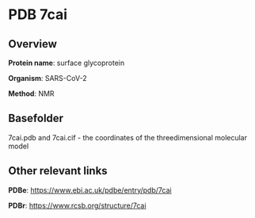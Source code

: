 # PDB 7cai

## Overview

**Protein name**: surface glycoprotein

**Organism**: SARS-CoV-2

**Method**: NMR



## Basefolder

7cai.pdb and 7cai.cif - the coordinates of the threedimensional molecular model



## Other relevant links 
**PDBe**:  https://www.ebi.ac.uk/pdbe/entry/pdb/7cai
 
**PDBr**: https://www.rcsb.org/structure/7cai 
